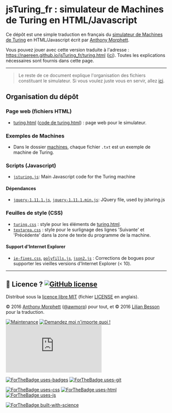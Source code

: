 # jsTuring_fr : simulateur de Machines de Turing en HTML/Javascript

Ce dépôt est une simple traduction en français du [simulateur de Machines de Turing](http://morphett.info/turing/) en HTML/Javascript écrit par [Anthony Morphett](http://morphett.info/).

Vous pouvez jouer avec cette version traduite à l'adresse : https://naereen.github.io/jsTuring_fr/turing.html ([ici](https://naereen.github.io/jsTuring_fr/turing.html)).
Toutes les explications nécessaires sont fournis dans cette page.

----

> Le reste de ce document explique l'organisation des fichiers constituant le simulateur.
> Si vous voulez juste vous en servir, allez [ici](https://naereen.github.io/jsTuring_fr/turing.html).

## Organisation du dépôt

### Page web (fichiers HTML)
- [turing.html](https://naereen.github.io/jsTuring_fr/turing.html) ([code de turing.html](turing.html)) : page web pour le simulateur.

### Exemples de Machines
- Dans le dossier [machines](machines/), chaque fichier `.txt` est un exemple de machine de Turing.
<!-- TODO translate the given examples ? At least change 0 to q0 -->

### Scripts (Javascript)
- [`jsturing.js`](js/jsturing.js): Main Javascript code for the Turing machine

#### Dépendances
- [`jquery-1.11.1.js`](js/jquery-1.11.1.js), [`jquery-1.11.1.min.js`](js/jquery-1.11.1.min.js): JQuery file, used by jsturing.js

### Feuilles de style (CSS)
- [`turing.css`](css/turing.css) : style pour les éléments de [turing.html](https://naereen.github.io/jsTuring_fr/turing.html).
- [`textarea.css`](css/textarea.css) : style pour le surlignage des lignes 'Suivante' et 'Précédente' dans la zone de texte du programme de la machine.

#### Support d'Internet Explorer
- [`ie-fixes.css`](css/ie-fixes.css), [`polyfills.js`](js/polyfills.js), [`json2.js`](js/json2.js) : Corrections de bogues pour supporter les vieilles versions d'Internet Explorer (< 10).

----

## :scroll: Licence ? [![GitHub license](https://img.shields.io/github/license/Naereen/jsTuring_fr.svg)](https://github.com/Naereen/jsTuring_fr/blob/master/LICENSE)
Distribué sous la [licence libre MIT](https://lbesson.mit-license.org/) (fichier [LICENSE](LICENSE) en anglais).

© 2016 [Anthony Morphett](http://morphett.info/) ([@awmorp](https://GitHub.com/awmorp/)) pour tout, et © 2016 [Lilian Besson](https://GitHub.com/Naereen) pour la traduction.

[![Maintenance](https://img.shields.io/badge/Maintenu%3F-oui-green.svg)](https://GitHub.com/Naereen/jsTuring_fr/graphs/commit-activity)
[![Demandez moi n'importe quoi !](https://img.shields.io/badge/Demandez%20moi-n'%20importe%20quoi-1abc9c.svg)](https://GitHub.com/Naereen/ama.fr)
[![Analytics](https://ga-beacon.appspot.com/UA-38514290-17/github.com/Naereen/jsTuring_fr/README.md?pixel)](https://GitHub.com/Naereen/jsTuring_fr/)

[![ForTheBadge uses-badges](http://ForTheBadge.com/images/badges/uses-badges.svg)](http://ForTheBadge.com)
[![ForTheBadge uses-git](http://ForTheBadge.com/images/badges/uses-git.svg)](https://GitHub.com/)

[![ForTheBadge uses-css](http://ForTheBadge.com/images/badges/uses-css.svg)](http://ForTheBadge.com)
[![ForTheBadge uses-html](http://ForTheBadge.com/images/badges/uses-html.svg)](http://ForTheBadge.com)
[![ForTheBadge uses-js](http://ForTheBadge.com/images/badges/uses-js.svg)](http://ForTheBadge.com)

[![ForTheBadge built-with-science](http://ForTheBadge.com/images/badges/built-with-science.svg)](https://GitHub.com/Naereen/)
